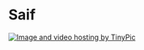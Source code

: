 # Saif

<a href="https://play.google.com/store/apps/details?id=com.delivia_productionsz.game&hl=en9" target="_blank"><img src="http://i68.tinypic.com/33jqq69.jpg" border="0" alt="Image and video hosting by TinyPic"></a>
